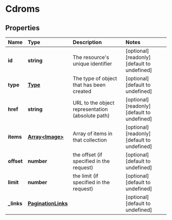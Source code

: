 # Cdroms

## Properties

| Name | Type | Description | Notes |
| :--- | :--- | :--- | :--- |
| **id** | **string** | The resource\'s unique identifier | \[optional\] \[readonly\] \[default to undefined\] |
| **type** | [**Type**](type.md) | The type of object that has been created | \[optional\] \[default to undefined\] |
| **href** | **string** | URL to the object representation \(absolute path\) | \[optional\] \[readonly\] \[default to undefined\] |
| **items** | [**Array&lt;Image&gt;**](image.md) | Array of items in that collection | \[optional\] \[readonly\] \[default to undefined\] |
| **offset** | **number** | the offset \(if specified in the request\) | \[optional\] \[default to undefined\] |
| **limit** | **number** | the limit \(if specified in the request\) | \[optional\] \[default to undefined\] |
| **\_links** | [**PaginationLinks**](paginationlinks.md) |  | \[optional\] \[default to undefined\] |

